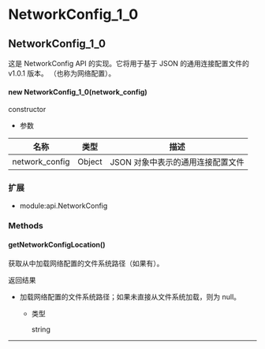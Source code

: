 # NetworkConfig_1_0

## NetworkConfig_1_0

这是 NetworkConfig API 的实现。它将用于基于 JSON 的通用连接配置文件的 v1.0.1 版本。 （也称为网络配置）。

#### new NetworkConfig_1_0(network_config)

constructor

- 参数

| 名称           | 类型   | 描述                              |
| -------------- | ------ | --------------------------------- |
| network_config | Object | JSON 对象中表示的通用连接配置文件 |

### 扩展

- module:api.NetworkConfig

### Methods

#### getNetworkConfigLocation()

获取从中加载网络配置的文件系统路径（如果有）。

返回结果

- 加载网络配置的文件系统路径；如果未直接从文件系统加载，则为 null。

  - 类型

    string

---
